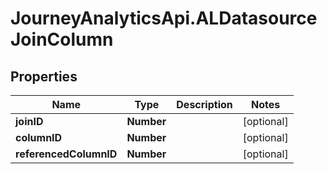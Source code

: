 # JourneyAnalyticsApi.ALDatasourceJoinColumn

## Properties

Name | Type | Description | Notes
------------ | ------------- | ------------- | -------------
**joinID** | **Number** |  | [optional] 
**columnID** | **Number** |  | [optional] 
**referencedColumnID** | **Number** |  | [optional] 


